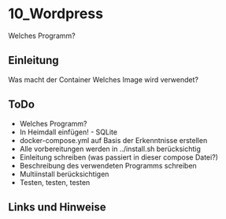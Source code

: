 
# 10_Wordpress

Welches Programm?


## Einleitung

Was macht der Container
Welches Image wird verwendet?


## ToDo

* Welches Programm?
* In Heimdall einfügen! - SQLite
* docker-compose.yml auf Basis der Erkenntnisse erstellen
* Alle vorbereitungen werden in ../install.sh berücksichtig
* Einleitung schreiben (was passiert in dieser compose Datei?)
* Beschreibung des verwendeten Programms schreiben
* Multiinstall berücksichtigen
* Testen, testen, testen


## Links und Hinweise
